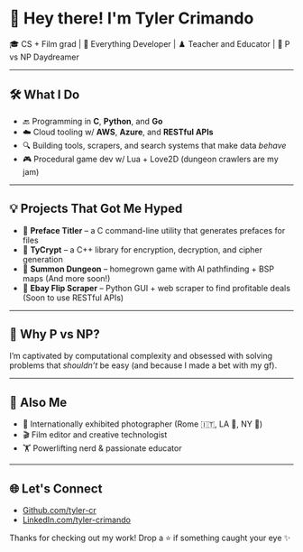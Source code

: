 # 👋 Hey there! I'm Tyler Crimando

🎓 CS + Film grad | 🔧 Everything Developer | ♟️ Teacher and Educator | 🧠 P vs NP Daydreamer  

---

## 🛠️ What I Do

- 🔙 Programming in **C**, **Python**, and **Go**
- ☁️ Cloud tooling w/ **AWS**, **Azure**, and **RESTful APIs**
- 🔍 Building tools, scrapers, and search systems that make data *behave*
- 🎮 Procedural game dev w/ Lua + Love2D (dungeon crawlers are my jam)

---

## 💡 Projects That Got Me Hyped

- 📁 **Preface Titler** – a C command-line utility that generates prefaces for files
- 🔐 **TyCrypt** – a C++ library for encryption, decryption, and cipher generation
- 🧱 **Summon Dungeon** – homegrown game with AI pathfinding + BSP maps (And more soon!)
- 🛒 **Ebay Flip Scraper** – Python GUI + web scraper to find profitable deals (Soon to use RESTful APIs)

---

## 🧩 Why P vs NP?

I’m captivated by computational complexity and obsessed with solving problems that *shouldn’t* be easy (and because I made a bet with my gf).

---

## 🎨 Also Me

- 📸 Internationally exhibited photographer (Rome 🇮🇹, LA 🌴, NY 🗽)
- 🎬 Film editor and creative technologist
- 🏋️ Powerlifting nerd & passionate educator

---

## 🌐 Let's Connect

- [Github.com/tyler-cr](https://github.com/tyler-cr)
- [LinkedIn.com/tyler-crimando](https://www.linkedin.com/in/tyler-crimando-31084116a/)

Thanks for checking out my work! Drop a ⭐️ if something caught your eye ✨
